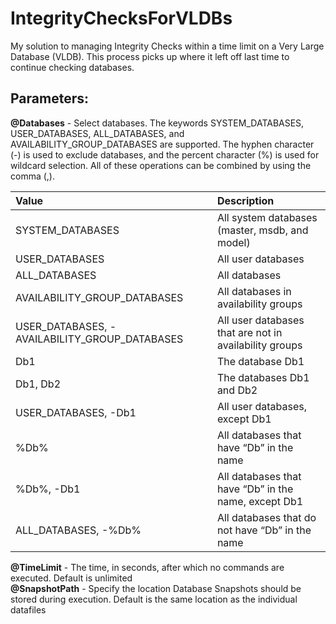# IntegrityChecksForVLDBs
My solution to managing Integrity Checks within a time limit on a Very Large Database (VLDB).  This process picks up where it left off last time to continue checking databases.


## Parameters:

**@Databases** - Select databases. The keywords SYSTEM_DATABASES, USER_DATABASES, ALL_DATABASES, and AVAILABILITY_GROUP_DATABASES are supported. The hyphen character (-) is used to exclude databases, and the percent character (%) is used for wildcard selection. All of these operations can be combined by using the comma (,).<br>

| Value                                         | Description |
| :---                                          | :---        |
| SYSTEM_DATABASES                              | All system databases (master, msdb, and model) |
| USER_DATABASES                                | All user databases |
| ALL_DATABASES                                 | All databases |
| AVAILABILITY_GROUP_DATABASES                  | All databases in availability groups |
| USER_DATABASES, -AVAILABILITY_GROUP_DATABASES | All user databases that are not in availability groups |
| Db1                                           | The database Db1 |
| Db1, Db2                                      | The databases Db1 and Db2 |
| USER_DATABASES, -Db1                          | All user databases, except Db1 |
| %Db%                                          | All databases that have “Db” in the name |
| %Db%, -Db1                                    | All databases that have “Db” in the name, except Db1 |
| ALL_DATABASES, -%Db%                          | All databases that do not have “Db” in the name |

**@TimeLimit** - The time, in seconds, after which no commands are executed.  Default is unlimited <br>
**@SnapshotPath** - Specify the location Database Snapshots should be stored during execution.  Default is the same location as the individual datafiles
